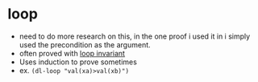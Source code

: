 loop
====
- need to do more research on this, in the one proof i used it in i simply used the precondition as the argument.
- often proved with [loop invariant](https://github.com/n-crespo/NASA-2023/blob/master/pages/loopinvariant.md)
- Uses induction to prove sometimes
- ex. `(dl-loop "val(xa)>val(xb)")`
